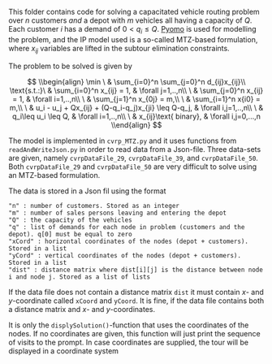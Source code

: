 This folder contains code for solving a capacitated vehicle routing problem over $n$ customers *and* a depot with $m$ vehicles
all having a capacity of $Q$. Each customer $i$ has a demand of $0< q_i\leq Q$.
[Pyomo](http://www.pyomo.org/) is used for modelling the problem, and the IP model used is a so-called MTZ-based formulation,
where $x_{ij}$ variables are lifted in the subtour elimination constraints. 

The problem to be solved is given by 

$$
\\begin{align}
  \min        \ & \sum_{i=0}^n \sum_{j=0}^n d_{ij}x_{ij}\\
  \text{s.t.:}\ & \sum_{i=0}^n x_{ij} = 1, & \forall j=1,..,n\\
              \ & \sum_{j=0}^n x_{ij} = 1, & \forall i=1,..,n\\
              \ & \sum_{j=1}^n x_{0j} = m,\\
              \ & \sum_{i=1}^n x{i0} = m,\\
              \ & u_i - u_j + Qx_{ij} + (Q-q_i-q_j)x_{ji} \leq Q-q_j, & \forall i,j=1,..,n\\
              \ & q_i\leq u_i \leq Q, & \forall i=1,..,n\\
              \ & x_{ij}\text{ binary}, & \forall i,j=0,...,n
\\end{align}
$$

The model is implemented in `cvrp_MTZ.py` and it uses functions from `readAndWriteJson.py` in order to read data from a Json-file.
Three data-sets are given, namely `cvrpDataFile_29`, `cvrpDataFile_39`, and `cvrpDataFile_50`. Both `cvrpDataFile_29` and `cvrpDataFile_50` are very difficult to solve using an MTZ-based formulation.

The data is stored in a Json fil using the format
```
"n" : number of customers. Stored as an integer
"m" : number of sales persons leaving and entering the depot
"Q" : the capacity of the vehicles
"q" : list of demands for each node in problem (customers and the depot). q[0] must be equal to zero
"xCord" : horizontal coordinates of the nodes (depot + customers). Stored in a list
"yCord" : vertical coordinates of the nodes (depot + customers). Stored in a list
"dist" : distance matrix where dist[i][j] is the distance between node i and node j. Stored as a list of lists
```

If the data file does not contain a distance matrix `dist` it must contain $x$- and $y$-coordinate called `xCoord` and `yCoord`. It is fine, if the data
file contains both a distance matrix and $x$- and $y$-coordinates.

It is only the `displySolution()`-function that uses the coordinates of the nodes. 
If no coordinates are given, this function will just print the sequence of visits to the prompt.
In case coordinates are supplied, the tour will be displayed in a coordinate system
